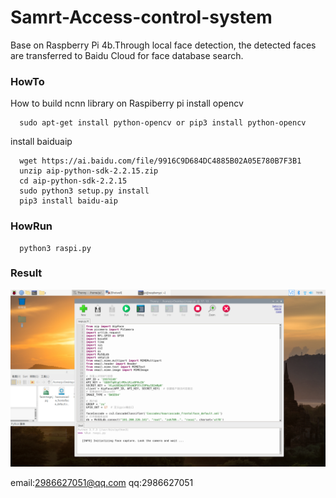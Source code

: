 # Samrt-Access-control-system
Base on Raspberry Pi 4b.Through local face detection, the detected faces are transferred to Baidu Cloud for face database search.

### HowTo
How to build ncnn library on Raspiberry pi
install opencv
``` shell
  sudo apt-get install python-opencv or pip3 install python-opencv
```
install baiduaip 
``` shell
  wget https://ai.baidu.com/file/9916C9D684DC4885B02A05E780B7F3B1
  unzip aip-python-sdk-2.2.15.zip
  cd aip-python-sdk-2.2.15
  sudo python3 setup.py install
  pip3 install baidu-aip
```  
### HowRun
``` shell
  python3 raspi.py
 ``` 
 ### Result 
  
  ![Image text](https://raw.githubusercontent.com/zzz9h/Samrt-Access-control-system/master/example.png)



email:2986627051@qq.com 
qq:2986627051 



